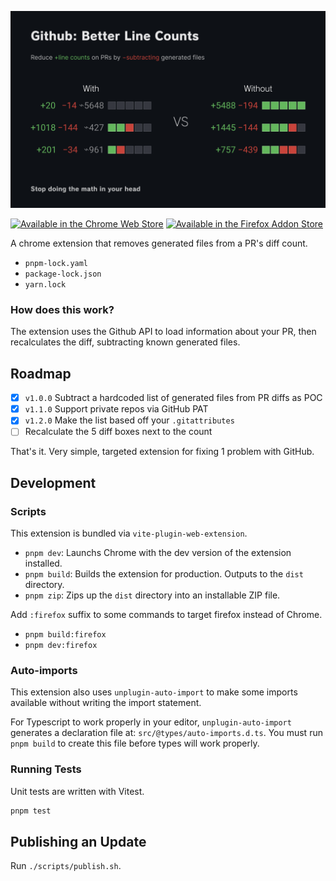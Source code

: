 ![Github: Better Line Counts](./.github/assets/screenshot.png)

[<img height="72" src="./.github/assets/promo-cws.svg" alt="Available in the Chrome Web Store">](https://chrome.google.com/webstore/detail/ocfdgncpifmegplaglcnglhioflaimkd) [<img height="72" src="./.github/assets/promo-fas.svg" alt="Available in the Firefox Addon Store">](https://addons.mozilla.org/en-US/firefox/addon/github-better-line-counts/)

A chrome extension that removes generated files from a PR's diff count.

- `pnpm-lock.yaml`
- `package-lock.json`
- `yarn.lock`

### How does this work?

The extension uses the Github API to load information about your PR, then recalculates the diff, subtracting known generated files.

## Roadmap

- [x] `v1.0.0` Subtract a hardcoded list of generated files from PR diffs as POC
- [x] `v1.1.0` Support private repos via GitHub PAT
- [x] `v1.2.0` Make the list based off your `.gitattributes`
- [ ] Recalculate the 5 diff boxes next to the count

That's it. Very simple, targeted extension for fixing 1 problem with GitHub.

## Development

### Scripts

This extension is bundled via `vite-plugin-web-extension`.

- `pnpm dev`: Launchs Chrome with the dev version of the extension installed.
- `pnpm build`: Builds the extension for production. Outputs to the `dist` directory.
- `pnpm zip`: Zips up the `dist` directory into an installable ZIP file.

Add `:firefox` suffix to some commands to target firefox instead of Chrome.

- `pnpm build:firefox`
- `pnpm dev:firefox`

### Auto-imports

This extension also uses `unplugin-auto-import` to make some imports available without writing the import statement.

For Typescript to work properly in your editor, `unplugin-auto-import` generates a declaration file at: `src/@types/auto-imports.d.ts`. You must run `pnpm build` to create this file before types will work properly.

### Running Tests

Unit tests are written with Vitest.

```ts
pnpm test
```

## Publishing an Update

Run `./scripts/publish.sh`.
